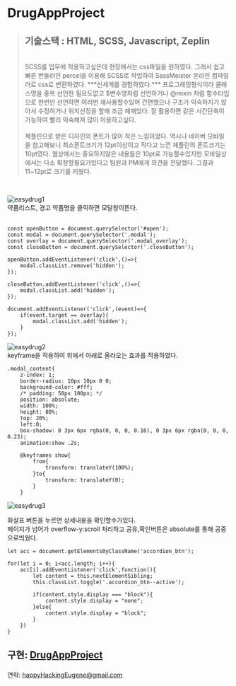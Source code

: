 # DrugAppProject
>
> <h2>기술스택 : HTML, SCSS, Javascript, Zeplin</h2><br>
> SCSS를 업무에 적용하고싶은데 현장에서는 css파일을 원하였다. 그래서 쉽고빠른 번들러인 percel을 이용해 SCSS로 작업하여 SassMeister 온라인 컴파일러로 css로 변환하였다. ***신세계를 경험하였다.*** 프로그래밍형식이라 클래스명을 중복 선언한 필요도없고 $변수명처럼 선언하거나 @mixin 처럼 함수타입으로 한번만 선언하면 여러번 재사용할수있어 간편했으나 구조가 익숙하지가 않아서 수정하거나 위치선정을 할때 조금 헤매었다. 잘 활용하면 같은 시간단축이 가능하여 빨리 익숙해져 많이 이용하고싶다.<br><br>
> 제플린으로 받은 디자인의 폰트가 많이 작은 느낌이었다. 역시나 네이버 모바일을 참고해보니 최소폰트크기가 12pt이상이고 작다고 느낀 제플린의 폰트크기는 10pt였다. 웹상에서는 중요하지않은 내용들은 10pt로 가능할수있지만 모바일상에서는 다소 확장할필요가있다고 팀원과 PM에게 의견을 전달했다. 그결과 11~12pt로 크기를 키웠다.<br>
> 
<br>

![easydrug1](https://user-images.githubusercontent.com/59987309/95147062-96306e80-07ba-11eb-9143-064ab1d0dc3c.png)<br>
약품리스트, 경고 약품명을 클릭하면 모달창이뜬다.<br><br>

    const openButton = document.querySelector('#open');
    const modal = document.querySelector('.modal');
    const overlay = document.querySelector('.modal_overlay');
    const closeButton = document.querySelector('.closeButton');

    openButton.addEventListener('click',()=>{
        modal.classList.remove('hidden');
    });

    closeButton.addEventListener('click',()=>{
        modal.classList.add('hidden');
    });

    document.addEventListener('click',(event)=>{
        if(event.target == overlay){
            modal.classList.add('hidden');
        }
    });
![easydrug2](https://user-images.githubusercontent.com/59987309/95147082-a6484e00-07ba-11eb-91ee-36fefc5659d9.png)<br>
keyframe을 적용하여 위에서 아래로 올라오는 효과를 적용하였다.

    .modal_content{
        z-index: 1;
        border-radius: 10px 10px 0 0;
        background-color: #fff;
        /* padding: 50px 100px; */
        position: absolute;
        width: 100%;
        height: 80%;
        top: 20%;
        left:0;
        box-shadow: 0 3px 6px rgba(0, 0, 0, 0.16), 0 3px 6px rgba(0, 0, 0, 0.23);    
        animation:show .2s;

        @keyframes show{
            from{
                transform: translateY(100%);
            }to{
                transform: translateY(0);
            }
        }

![easydrug3](https://user-images.githubusercontent.com/59987309/95147089-aba59880-07ba-11eb-82e7-1f3b71b4e9b2.png)

화살표 버튼을 누르면 상세내용을 확인할수가있다.<br> 페이지가 넘어가 overflow-y:scroll 처리하고 공유,확인버튼은 absolute를 통해 공중으로띄웠다.

    let acc = document.getElementsByClassName('accordion_btn');

    for(let i = 0; i<acc.length; i++){
        acc[i].addEventListener('click',function(){
            let content = this.nextElementSibling;
            this.classList.toggle('.accordion_btn--active');        
            
            if(content.style.display === "block"){
                content.style.display = "none";
            }else{
                content.style.display = "block";
            }
        })
    }


구현: <a href="https://leeeugene1.github.io/DrugAppProject/">DrugAppProject</a></p>
--
연락: <a href="mailto:mail@gmail.com">happyHackingEugene@gmail.com</a></p>
